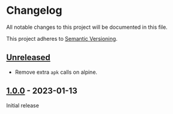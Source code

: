 # Changelog

All notable changes to this project will be documented in this file.

This project adheres to [Semantic Versioning](https://semver.org).

<!--
Note: In this file, do not use the hard wrap in the middle of a sentence for compatibility with GitHub comment style markdown rendering.
-->

## [Unreleased]

- Remove extra `apk` calls on alpine.

## [1.0.0] - 2023-01-13

Initial release

[Unreleased]: https://github.com/taiki-e/cache-cargo-install-action/compare/v1.0.0...HEAD
[1.0.0]: https://github.com/taiki-e/cache-cargo-install-action/releases/tag/v1.0.0
